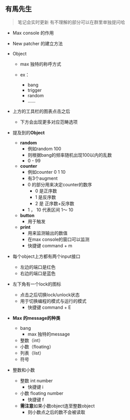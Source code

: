 ## 有馬先生

> 笔记会实时更新 有不理解的部分可以在群里单独提问哈



- Max console  的作用

- New patcher 的建立方法

- Object 

  - max 独特的称呼方式

  - ex：
    - bang 
    - trigger 
    - random
    - ......

- 上方的工具栏的图表点击之后

  - 下方会出现更多对应范畴选项

- 提及到的**Object**
  - **random** 
    - 例如random 100
    - 则根据bang的频率随机出现100以内的乱数  
    - 0 - 99
  - **counter** 
    - 例如counter 0 1 10 
    - 有3个augment 
    - 0 的部分用来决定counter的数序
      - 0 是正序数
      - 1 是反序数
      - 2 是 正序数+反序数
    - 1 ， 10 代表区间 1～ 10
  - **button**
    - 用于触发
  - **print**
    - 用来监测输出的数值
    - 在max console的窗口可以监测
    - 快捷键 command + m

- 每个object上方都有两个input接口
  - 左边的端口是红色 
  - 右边的端口是蓝色

- 左下角有一个lock的图标
  - 点击之后切换lock/unlock状态
  - 用于切换编程的模式与运行的模式 
    - 快捷键  command + E

- **Max 的message的种类**
  - bang
    - max 独特的message
  - 整数（int）
  - 小数（floating）
  - 列表（list）
  - 符号

- 整数和小数
  - 整数 int  number
    - 快捷键 i 
  - 小数 floating  number
    - 快捷键 f 
  - **需注意**如果小数object连至整数object
    - 则小数点之后的数不会被读取

